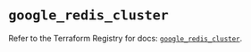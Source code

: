 # `google_redis_cluster`

Refer to the Terraform Registry for docs: [`google_redis_cluster`](https://registry.terraform.io/providers/hashicorp/google-beta/6.46.0/docs/resources/google_redis_cluster).
